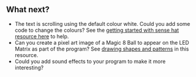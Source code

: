 ## What next?

- The text is scrolling using the default colour white. Could you add some code to change the colours? See the [getting started with sense hat resource here](https://projects.raspberrypi.org/en/projects/getting-started-with-the-sense-hat/worksheet/) to help.
- Can you create a pixel art image of a Magic 8 Ball to appear on the LED Matrix as part of the program? See [drawing shapes and patterns](https://github.com/raspberrypilearning/astro-pi-guide/blob/master/inputs-outputs/led-matrix.md) in this resource.
- Could you add sound effects to your program to make it more interesting? 

